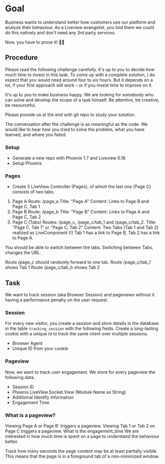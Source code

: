 # Goal

Business wants to understand better how customers use our platform and analyze their behaviour. As a Liveview evangelist, you told them we could do this natively and don't need any 3rd party services.

Now, you have to prove it! 😮‍💨

## Procedure

Please read the following challenge carefully. It's up to you to decide how much time to invest in this task. To come up with a complete solution, I do expect that you would need around four to six hours. But it depends on a lot, if your first approach will work – or if you invest time to improve on it.

It's up to you to make business happy. We are looking for somebody who can solve and develop the scope of a task himself. Be attentive, be creative, be resourceful.

Please provide us at the end with git repo to study your solution.

The conversation after the challenge is as meaningful as the code. We would like to hear how you tried to solve the problem, what you have learned, and where you failed.

### Setup

- Generate a new repo with Phoenix 1.7 and Liveview 0.18
- Setup Phoenix

### Pages

- Create 3 LiveView Controller (Pages), of which the last one (Page C) consists of two tabs.

1. Page A
   Route: /page_a
   Title: "Page A"
   Content: Links to Page B and Page C, Tab 1
2. Page B
   Route: /page_b
   Title: "Page B"
   Content: Links to Page A and Page C, Tab 2
3. Page C (Tabs)
   Routes: /page_c, /page_c/tab_1 and /page_c/tab_2.
   Title: "Page C, Tab 1" or "Page C, Tab 2"
   Content:
   Two Tabs (Tab 1 and Tab 2) realized as LiveComponent (!)
   Tab 1 has a link to Page B, Tab 2 has a link to Page A.

You should be able to switch between the tabs.
Switching between Tabs, changes the URL.

Route /page_c should randomly forward to one tab.
Route /page_c/tab_1 shows Tab 1
Route /page_c/tab_b shows Tab 2

## Task

We want to track session (aka Browser Session) and pageviews without it having a performance penalty on the user request.

### Session

For every new visitor, you create a session and store details in the database in the table `tracking_session` with the following fields. Create a long-lasting cookie with a unique id to track the same client over multiple sessions.

* Browser Agent
* Unique ID from your cookie

### Pageview

Now, we want to track user engagement. We store for every pageview the following data.

* Session ID
* Phoenix.LiveView.Socket.View (Module Name as String)
* Additional Identify Information
* Engagement Time

### What is a pageview?

Viewing Page A or Page B` triggers a pageview.
Viewing Tab 1 or Tab 2 on Page C triggers a pageview.
What is the engagement_time
We are interested in how much time is spent on a page to understand the behaviour better.

Track how many seconds the page content may be at least partially visible. This means that the page is in a foreground tab of a non-minimized window.

